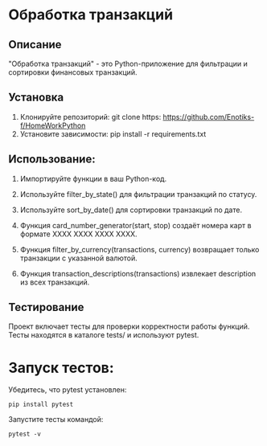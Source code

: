 # Обработка транзакций

## Описание
"Обработка транзакций" - это Python-приложение для фильтрации и сортировки финансовых транзакций.

## Установка
1. Клонируйте репозиторий:
git clone https: https://github.com/Enotiks-f/HomeWorkPython
2. Установите зависимости:
pip install -r requirements.txt
## Использование:

1. Импортируйте функции в ваш Python-код.

2. Используйте filter_by_state() для фильтрации транзакций по статусу.

3. Используйте sort_by_date() для сортировки транзакций по дате.

4. Функция card_number_generator(start, stop) создаёт номера карт в формате XXXX XXXX XXXX XXXX.

5. Функция filter_by_currency(transactions, currency) возвращает только транзакции с указанной валютой.

6. Функция transaction_descriptions(transactions) извлекает description из всех транзакций.

## Тестирование

Проект включает тесты для проверки корректности работы функций. Тесты находятся в каталоге tests/ и используют pytest.

# Запуск тестов:

Убедитесь, что pytest установлен:

    pip install pytest

Запустите тесты командой:

    pytest -v